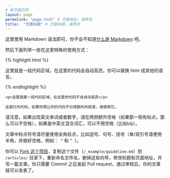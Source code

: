 ```yaml
---
# 新页面向导
layout: page
permalink: "page.html" # 页面地址，请修改
title:  "页面标题" # 页面标题，请修改
---
```


这里使用 Markdown 语法即可，你不会不知道[什么是 Markdown](http://daringfireball.net/projects/markdown/) 吧。

然后下面列举一些在这里特殊的使用方式：

{% highlight html %}
<p>这里就是一段代码区域，在这里的代码会自动高亮，你可以替换 html 成其他的语言。</p>
{% endhighlight %}

```
<p>这里就是一段代码区域，在这里的代码不会自动高亮</p>
```

`这是行内代码，如果你想让你的代码不分成额外的段落，请使用它。`

请注意，如果出现英文单词或者数字，请在两侧额外空格（如果那一侧有标点，那么可以不空格），如果是中英文混合词汇，可以不用空格（比如`b站`）。

文章中标点符号请尽量使用全角标点，比如逗号、句号、括号（单/双引号请使用半角，并做好空格，例如：` “` 和 `” `）。

你可以 [Fork 这个项目](https://github.com/fuckbilibili/fuckbilibili.github.io/fork)，复制这个文件（`/_example/guideline.md`）到 `/articles/` 目录下，重新命名文件名，删掉这些向导，修改标题和页面地址，并写一篇文章。你只需要 Commit 之后发起 Pull request，通过审核后，你的文章就可以发表了。
